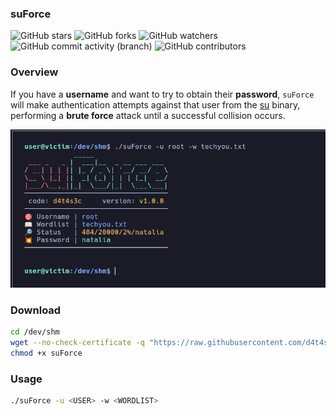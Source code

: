 ### suForce

![GitHub stars](https://img.shields.io/github/stars/d4t4s3c/suForce?logoColor=yellow) ![GitHub forks](https://img.shields.io/github/forks/d4t4s3c/suForce?logoColor=purple) ![GitHub watchers](https://img.shields.io/github/watchers/d4t4s3c/suForce?logoColor=green)</br>
![GitHub commit activity (branch)](https://img.shields.io/github/commit-activity/m/d4t4s3c/suForce) ![GitHub contributors](https://img.shields.io/github/contributors/d4t4s3c/suForce)

### Overview

If you have a **username** and want to try to obtain their **password**, `suForce` will make authentication attempts against that user from the [su](https://manpages.ubuntu.com/manpages/xenial/man1/su.1.html) binary, performing a **brute force** attack until a successful collision occurs.

![](/img/img.png)


### Download

```sh
cd /dev/shm
wget --no-check-certificate -q "https://raw.githubusercontent.com/d4t4s3c/suForce/refs/heads/main/suForce"
chmod +x suForce
```

### Usage

```sh
./suForce -u <USER> -w <WORDLIST>
```
